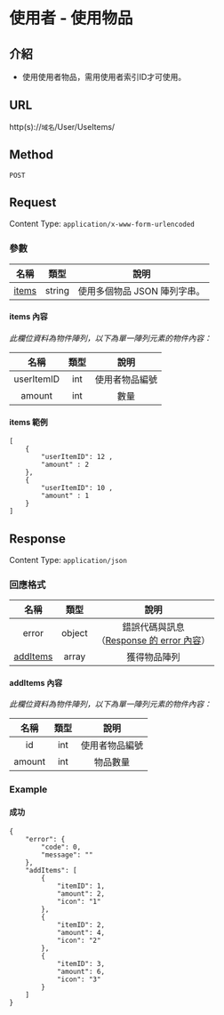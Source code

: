 # 使用者 - 使用物品

## 介紹

- 使用使用者物品，需用使用者索引ID才可使用。

## URL

http(s)://`域名`/User/UseItems/

## Method

`POST`

## Request

Content Type: `application/x-www-form-urlencoded`


### 參數

| 名稱 | 類型 | 說明 |
|:-:|:-:|:-:|
| [items](#items) | string | 使用多個物品 JSON 陣列字串。 |

#### <span id="items"> items 內容</span>

_此欄位資料為物件陣列，以下為單一陣列元素的物件內容：_

| 名稱 | 類型 | 說明 |
|:-:|:-:|:-:|
| userItemID | int | 使用者物品編號 |
| amount | int | 數量 |

#### items 範例

	[
		{
			"userItemID": 12 , 
			"amount" : 2
		},
		{
			"userItemID": 10 ,		 
		  	"amount" : 1
		}
	]

## Response

Content Type: `application/json`

### 回應格式

| 名稱 | 類型 | 說明 |
|:-:|:-:|:-:|
| error | object | 錯誤代碼與訊息<br>（[Response 的 error 內容](../response.md#error)） |
| [addItems](#addItems) | array | 獲得物品陣列 |

#### <span id="addItems">addItems 內容</span>

_此欄位資料為物件陣列，以下為單一陣列元素的物件內容：_

| 名稱 | 類型 | 說明 |
|:-:|:-:|:-:|
| id | int | 使用者物品編號 |
| amount | int | 物品數量 |

### Example

#### 成功

	{
		"error": {
			"code": 0,
			"message": ""
		},
		"addItems": [
			{
				"itemID": 1,
				"amount": 2,
				"icon": "1"
			},
			{
				"itemID": 2,
				"amount": 4,
				"icon": "2"
			},
			{
				"itemID": 3,
				"amount": 6,
				"icon": "3"
			}
		]
	}